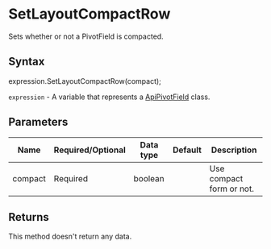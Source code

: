 # SetLayoutCompactRow

Sets whether or not a PivotField is compacted.

## Syntax

expression.SetLayoutCompactRow(compact);

`expression` - A variable that represents a [ApiPivotField](../ApiPivotField.md) class.

## Parameters

| **Name** | **Required/Optional** | **Data type** | **Default** | **Description** |
| ------------- | ------------- | ------------- | ------------- | ------------- |
| compact | Required | boolean |  | Use compact form or not. |

## Returns

This method doesn't return any data.